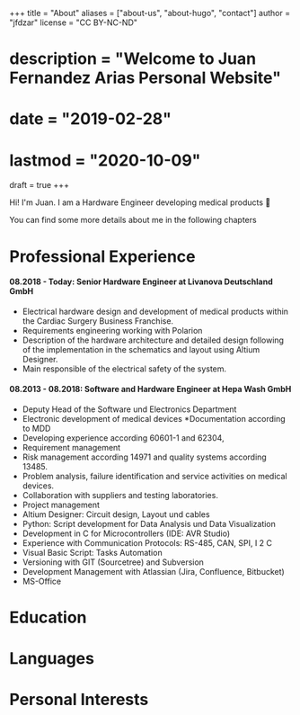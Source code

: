 +++
title = "About"
aliases = ["about-us", "about-hugo", "contact"]
author = "jfdzar"
license = "CC BY-NC-ND"
# description = "Welcome to Juan Fernandez Arias Personal Website"
# date = "2019-02-28"
# lastmod = "2020-10-09"
draft = true
+++



Hi! I'm Juan. I am a Hardware Engineer developing medical products :wave:

You can find some more details about me in the following chapters


# Professional Experience
#### 08.2018 - Today:  Senior Hardware Engineer at Livanova Deutschland GmbH

* Electrical hardware design and development of medical products within
the Cardiac Surgery Business Franchise.
* Requirements engineering working with Polarion
* Description of the hardware architecture and detailed design following of the
implementation in the schematics and layout using Altium Designer.
* Main responsible of the electrical safety of the system.

#### 08.2013 - 08.2018: Software and Hardware Engineer at Hepa Wash GmbH

* Deputy Head of the Software und Electronics Department
* Electronic development of medical devices
*Documentation according to MDD
* Developing experience according 60601-1 and 62304,
* Requirement management
* Risk management according 14971 and quality systems according 13485.
* Problem analysis, failure identification and service activities on medical devices.
* Collaboration with suppliers and testing laboratories.
* Project management
* Altium Designer: Circuit design, Layout und cables
* Python: Script development for Data Analysis und Data Visualization
* Development in C for Microcontrollers (IDE: AVR Studio)
* Experience with Communication Protocols: RS-485, CAN, SPI, I 2 C
* Visual Basic Script: Tasks Automation
* Versioning with GIT (Sourcetree) and Subversion
* Development Management with Atlassian (Jira, Confluence, Bitbucket)
* MS-Office

# Education

# Languages

# Personal Interests


